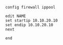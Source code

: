 ```
config firewall ippool
```
```
edit NAME
set startip 10.10.20.10
set endip 10.10.20.10
next
```
```
end
```
